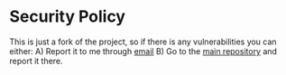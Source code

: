 # Security Policy

This is just a fork of the project, so if there is any vulnerabilities you can either:
A) Report it to me through [email](mailto:hello@davidstudios.dev)
B) Go to the [main repository](https://github.com/Boopup/Basic-Admin-Remade) and report it there.
